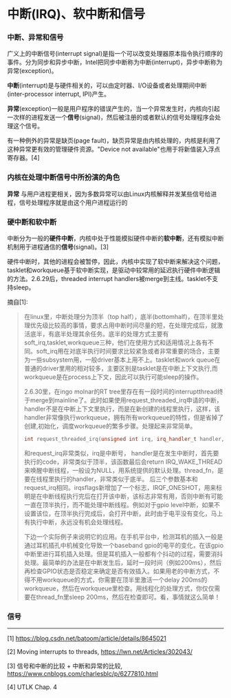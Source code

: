 # 中断(IRQ)、软中断和信号

### 中断、异常和信号

广义上的中断信号(interrupt signal)是指一个可以改变处理器原本指令执行顺序的事件。分为同步和异步中断，Intel把同步中断称为中断(interrupt)，异步中断称为异常(exception)。

**中断**(interrupt)是与硬件相关的，可以由定时器、I/O设备或者处理期间中断(inter-processor interrupt, IPI)产生。

**异常**(exception)一般是用户程序的错误产生的，当一个异常发生时，内核向引起一次样的进程发送一个**信号**(signal)，然后被注册的或者默认的信号处理程序会处理这个信号。

有一种例外的异常是缺页(page fault)，缺页异常是由内核处理的，内核是利用了这种异常更有效的管理硬件资源。"Device not available"也用于将新值装入浮点寄存器。[4]


### 内核在处理中断信号中所扮演的角色

**异常** 与用户进程更相关，因为多数异常可以由Linux内核解释并发某些信号给进程，信号处理程序就是由这个用户进程运行的


### 硬中断和软中断

中断分为一般的**硬件中断**，内核中处于性能模拟硬件中断的**软中断**，还有模拟中断机制用于进程通信的**信号**(signal)。[3]

硬件中断时，其他的进程会被暂停，因此，内核中实现了软中断来解决这个问题，tasklet和workqueue基于软中断实现，是驱动中较常用的延迟执行硬件中断逻辑的方法。2.6.29后，threaded interrupt handlers被merge到主线。tasklet不支持sleep。

摘自[1]:

>
> 在linux里，中断处理分为顶半（top half），底半(bottomhalf)，在顶半里处理优先级比较高的事情，要求占用中断时间尽量的短，在处理完成后，就激活底半，有底半处理其余任务。底半的处理方式主要有soft_irq,tasklet,workqueue三种，他们在使用方式和适用情况上各有不同。soft_irq用在对底半执行时间要求比较紧急或者非常重要的场合，主要为一些subsystem用，一般driver基本上用不上。tasklet和work queue在普通的driver里用的相对较多，主要区别是tasklet是在中断上下文执行,而workqueue是在process上下文，因此可以执行可能sleep的操作。
> 
> 2.6.30里，在ingo molnar的RT tree里存在有一段时间的interruptthread终于merge到mainline了。此时如果使用request_threaded_irq申请的中断，handler不是在中断上下文里执行，而是在新创建的线程里执行，这样，该handler非常像执行workqueue，拥有所有workqueue的特性，但是省掉了创建,初始化，调度workqueue的繁多步骤。处理起来非常简单。
> ```cpp
> int request_threaded_irq(unsigned int irq, irq_handler_t handler, irq_handler_t thread_fn, unsigned long irqflags, const char *devname, void *dev_id)
> ```
> 
> 和request_irq非常类似，irq是中断号， handler是在发生中断时，首先要执行的code，非常类似于顶半，该函数最后会return IRQ_WAKE_THREAD来唤醒中断线程，一般设为NULL，用系统提供的默认处理。thread_fn，是要在线程里执行的handler，非常类似于底半。 后三个参数基本和request_irq相同。irqsflags新增加了一个标志，IRQF_ONESHOT，用来标明是在中断线程执行完后在打开该中断，该标志非常有用，否则中断有可能一直在顶半执行，而不能处理中断线程。例如对于gpio level中断，如果不设置该位，在顶半执行完成后，会打开中断，此时由于电平没有变化，马上有执行中断，永远没有机会处理线程。
> 
> 下边一个实际例子来说明它的应用。在手机平台中，检测耳机的插入一般是通过耳机插孔中机械变化导致一个baseband gpio的电平的变化，在该gpio中断里进行耳机插入处理。但是耳机插入一般都有个抖动的过程，需要消抖处理。最简单的办法是在中断发生后，延时一段时间（例如200ms），然后再检查GPIO状态是否稳定来确定是否有效插入。如果用老的中断方式，不得不用workqueue的方式，你需要在顶半里激活一个delay 200ms的workqueue，然后在workqueue里检查。用线程化的处理方式，你仅仅需要在thread_fn里sleep 200ms，然后在检查即可。看，事情就这么简单！

### 信号


---

[1] https://blog.csdn.net/batoom/article/details/8645021

[2] Moving interrupts to threads, https://lwn.net/Articles/302043/

[3] 信号和中断的比较 + 中断和异常的比较, https://www.cnblogs.com/charlesblc/p/6277810.html

[4] UTLK Chap. 4
